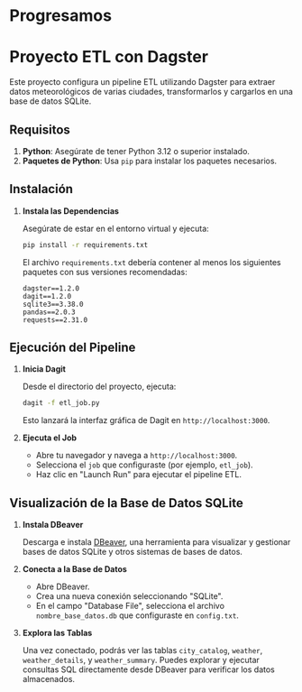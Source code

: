 # Progresamos
# Proyecto ETL con Dagster

Este proyecto configura un pipeline ETL utilizando Dagster para extraer datos meteorológicos de varias ciudades, transformarlos y cargarlos en una base de datos SQLite.

## Requisitos

1. **Python**: Asegúrate de tener Python 3.12 o superior instalado.
2. **Paquetes de Python**: Usa `pip` para instalar los paquetes necesarios.

## Instalación


1. **Instala las Dependencias**

    Asegúrate de estar en el entorno virtual y ejecuta:

    ```bash
    pip install -r requirements.txt
    ```

    El archivo `requirements.txt` debería contener al menos los siguientes paquetes con sus versiones recomendadas:

    ```
    dagster==1.2.0
    dagit==1.2.0
    sqlite3==3.38.0
    pandas==2.0.3
    requests==2.31.0
    ```

## Ejecución del Pipeline

1. **Inicia Dagit**

    Desde el directorio del proyecto, ejecuta:

    ```bash
    dagit -f etl_job.py
    ```

    Esto lanzará la interfaz gráfica de Dagit en `http://localhost:3000`.

2. **Ejecuta el Job**

    - Abre tu navegador y navega a `http://localhost:3000`.
    - Selecciona el `job` que configuraste (por ejemplo, `etl_job`).
    - Haz clic en "Launch Run" para ejecutar el pipeline ETL.

## Visualización de la Base de Datos SQLite

1. **Instala DBeaver**

    Descarga e instala [DBeaver](https://dbeaver.io/), una herramienta para visualizar y gestionar bases de datos SQLite y otros sistemas de bases de datos.

2. **Conecta a la Base de Datos**

    - Abre DBeaver.
    - Crea una nueva conexión seleccionando "SQLite".
    - En el campo "Database File", selecciona el archivo `nombre_base_datos.db` que configuraste en `config.txt`.

3. **Explora las Tablas**

    Una vez conectado, podrás ver las tablas `city_catalog`, `weather`, `weather_details`, y `weather_summary`. Puedes explorar y ejecutar consultas SQL directamente desde DBeaver para verificar los datos almacenados.
